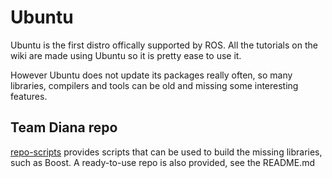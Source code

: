 # Ubuntu

Ubuntu is the first distro offically supported by ROS. All the tutorials on the wiki are made using Ubuntu so it is pretty ease to use it.

However Ubuntu does not update its packages really often, so many libraries, compilers and tools can be old and missing some interesting features.

## Team Diana repo

[repo-scripts](https://github.com/team-diana/repo-scripts) provides scripts that can be used to build the missing libraries, such as Boost. A ready-to-use repo is also provided, see the README.md
